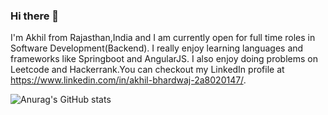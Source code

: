 ### Hi there 👋

I'm Akhil from Rajasthan,India and I am currently open for full time roles in Software Development(Backend). I really enjoy learning languages and frameworks like Springboot and AngularJS. I also enjoy doing problems on Leetcode and Hackerrank.You can checkout my LinkedIn profile at https://www.linkedin.com/in/akhil-bhardwaj-2a8020147/.

![Anurag's GitHub stats](https://github-readme-stats.vercel.app/api?username=akhilbhardwaj20&hide=contribs,prs)
